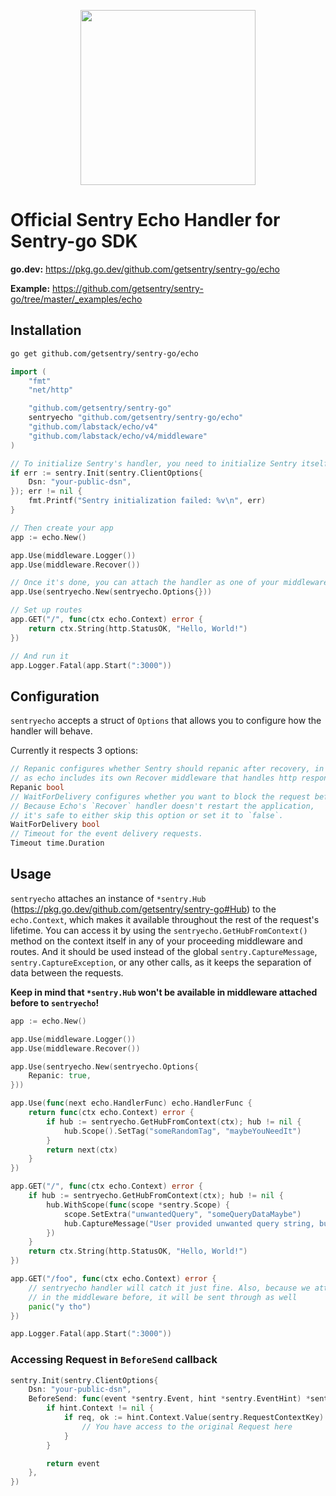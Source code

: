 <p align="center">
  <a href="https://sentry.io" target="_blank" align="center">
    <img src="https://sentry-brand.storage.googleapis.com/sentry-logo-black.png" width="280">
  </a>
  <br />
</p>

# Official Sentry Echo Handler for Sentry-go SDK

**go.dev:** https://pkg.go.dev/github.com/getsentry/sentry-go/echo

**Example:** https://github.com/getsentry/sentry-go/tree/master/_examples/echo

## Installation

```sh
go get github.com/getsentry/sentry-go/echo
```

```go
import (
    "fmt"
    "net/http"

    "github.com/getsentry/sentry-go"
    sentryecho "github.com/getsentry/sentry-go/echo"
    "github.com/labstack/echo/v4"
	"github.com/labstack/echo/v4/middleware"
)

// To initialize Sentry's handler, you need to initialize Sentry itself beforehand
if err := sentry.Init(sentry.ClientOptions{
    Dsn: "your-public-dsn",
}); err != nil {
    fmt.Printf("Sentry initialization failed: %v\n", err)
}

// Then create your app
app := echo.New()

app.Use(middleware.Logger())
app.Use(middleware.Recover())

// Once it's done, you can attach the handler as one of your middleware
app.Use(sentryecho.New(sentryecho.Options{}))

// Set up routes
app.GET("/", func(ctx echo.Context) error {
    return ctx.String(http.StatusOK, "Hello, World!")
})

// And run it
app.Logger.Fatal(app.Start(":3000"))
```

## Configuration

`sentryecho` accepts a struct of `Options` that allows you to configure how the handler will behave.

Currently it respects 3 options:

```go
// Repanic configures whether Sentry should repanic after recovery, in most cases it should be set to true,
// as echo includes its own Recover middleware that handles http responses.
Repanic bool
// WaitForDelivery configures whether you want to block the request before moving forward with the response.
// Because Echo's `Recover` handler doesn't restart the application,
// it's safe to either skip this option or set it to `false`.
WaitForDelivery bool
// Timeout for the event delivery requests.
Timeout time.Duration
```

## Usage

`sentryecho` attaches an instance of `*sentry.Hub` (https://pkg.go.dev/github.com/getsentry/sentry-go#Hub) to the `echo.Context`, which makes it available throughout the rest of the request's lifetime.
You can access it by using the `sentryecho.GetHubFromContext()` method on the context itself in any of your proceeding middleware and routes.
And it should be used instead of the global `sentry.CaptureMessage`, `sentry.CaptureException`, or any other calls, as it keeps the separation of data between the requests.

**Keep in mind that `*sentry.Hub` won't be available in middleware attached before to `sentryecho`!**

```go
app := echo.New()

app.Use(middleware.Logger())
app.Use(middleware.Recover())

app.Use(sentryecho.New(sentryecho.Options{
	Repanic: true,
}))

app.Use(func(next echo.HandlerFunc) echo.HandlerFunc {
	return func(ctx echo.Context) error {
		if hub := sentryecho.GetHubFromContext(ctx); hub != nil {
			hub.Scope().SetTag("someRandomTag", "maybeYouNeedIt")
		}
		return next(ctx)
	}
})

app.GET("/", func(ctx echo.Context) error {
	if hub := sentryecho.GetHubFromContext(ctx); hub != nil {
		hub.WithScope(func(scope *sentry.Scope) {
			scope.SetExtra("unwantedQuery", "someQueryDataMaybe")
			hub.CaptureMessage("User provided unwanted query string, but we recovered just fine")
		})
	}
	return ctx.String(http.StatusOK, "Hello, World!")
})

app.GET("/foo", func(ctx echo.Context) error {
	// sentryecho handler will catch it just fine. Also, because we attached "someRandomTag"
	// in the middleware before, it will be sent through as well
	panic("y tho")
})

app.Logger.Fatal(app.Start(":3000"))
```

### Accessing Request in `BeforeSend` callback

```go
sentry.Init(sentry.ClientOptions{
    Dsn: "your-public-dsn",
    BeforeSend: func(event *sentry.Event, hint *sentry.EventHint) *sentry.Event {
        if hint.Context != nil {
            if req, ok := hint.Context.Value(sentry.RequestContextKey).(*http.Request); ok {
                // You have access to the original Request here
            }
        }

        return event
    },
})
```
